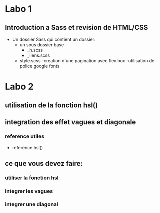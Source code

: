 # Labo 1

## Introduction a Sass et revision de HTML/CSS

-   Un dossier Sass qui contient un dossier:
    -   un sous dossier base
        -   \_h.scss
        -   \_liens.scss
    -   style.scss
        -creation d'une pagination avec flex box
        -utilisation de police google fonts

# Labo 2

## utilisation de la fonction hsl()

## integration des effet vagues et diagonale

### reference utiles

-   reference hsl()

## ce que vous devez faire:

### utiliser la fonction hsl

### integrer les vagues

### integrer une diagonal
